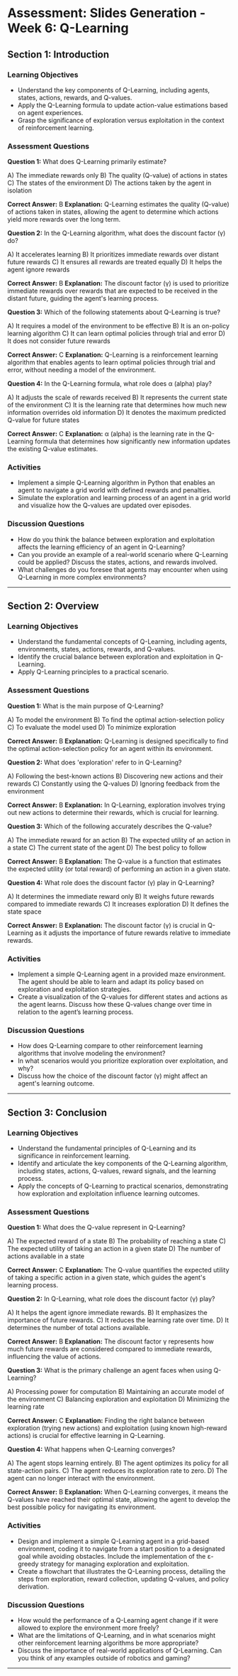 # Assessment: Slides Generation - Week 6: Q-Learning

## Section 1: Introduction

### Learning Objectives
- Understand the key components of Q-Learning, including agents, states, actions, rewards, and Q-values.
- Apply the Q-Learning formula to update action-value estimations based on agent experiences.
- Grasp the significance of exploration versus exploitation in the context of reinforcement learning.

### Assessment Questions

**Question 1:** What does Q-Learning primarily estimate?

  A) The immediate rewards only
  B) The quality (Q-value) of actions in states
  C) The states of the environment
  D) The actions taken by the agent in isolation

**Correct Answer:** B
**Explanation:** Q-Learning estimates the quality (Q-value) of actions taken in states, allowing the agent to determine which actions yield more rewards over the long term.

**Question 2:** In the Q-Learning algorithm, what does the discount factor (γ) do?

  A) It accelerates learning
  B) It prioritizes immediate rewards over distant future rewards
  C) It ensures all rewards are treated equally
  D) It helps the agent ignore rewards

**Correct Answer:** B
**Explanation:** The discount factor (γ) is used to prioritize immediate rewards over rewards that are expected to be received in the distant future, guiding the agent's learning process.

**Question 3:** Which of the following statements about Q-Learning is true?

  A) It requires a model of the environment to be effective
  B) It is an on-policy learning algorithm
  C) It can learn optimal policies through trial and error
  D) It does not consider future rewards

**Correct Answer:** C
**Explanation:** Q-Learning is a reinforcement learning algorithm that enables agents to learn optimal policies through trial and error, without needing a model of the environment.

**Question 4:** In the Q-Learning formula, what role does α (alpha) play?

  A) It adjusts the scale of rewards received
  B) It represents the current state of the environment
  C) It is the learning rate that determines how much new information overrides old information
  D) It denotes the maximum predicted Q-value for future states

**Correct Answer:** C
**Explanation:** α (alpha) is the learning rate in the Q-Learning formula that determines how significantly new information updates the existing Q-value estimates.

### Activities
- Implement a simple Q-Learning algorithm in Python that enables an agent to navigate a grid world with defined rewards and penalties.
- Simulate the exploration and learning process of an agent in a grid world and visualize how the Q-values are updated over episodes.

### Discussion Questions
- How do you think the balance between exploration and exploitation affects the learning efficiency of an agent in Q-Learning?
- Can you provide an example of a real-world scenario where Q-Learning could be applied? Discuss the states, actions, and rewards involved.
- What challenges do you foresee that agents may encounter when using Q-Learning in more complex environments?

---

## Section 2: Overview

### Learning Objectives
- Understand the fundamental concepts of Q-Learning, including agents, environments, states, actions, rewards, and Q-values.
- Identify the crucial balance between exploration and exploitation in Q-Learning.
- Apply Q-Learning principles to a practical scenario.

### Assessment Questions

**Question 1:** What is the main purpose of Q-Learning?

  A) To model the environment
  B) To find the optimal action-selection policy
  C) To evaluate the model used
  D) To minimize exploration

**Correct Answer:** B
**Explanation:** Q-Learning is designed specifically to find the optimal action-selection policy for an agent within its environment.

**Question 2:** What does 'exploration' refer to in Q-Learning?

  A) Following the best-known actions
  B) Discovering new actions and their rewards
  C) Constantly using the Q-values
  D) Ignoring feedback from the environment

**Correct Answer:** B
**Explanation:** In Q-Learning, exploration involves trying out new actions to determine their rewards, which is crucial for learning.

**Question 3:** Which of the following accurately describes the Q-value?

  A) The immediate reward for an action
  B) The expected utility of an action in a state
  C) The current state of the agent
  D) The best policy to follow

**Correct Answer:** B
**Explanation:** The Q-value is a function that estimates the expected utility (or total reward) of performing an action in a given state.

**Question 4:** What role does the discount factor (γ) play in Q-Learning?

  A) It determines the immediate reward only
  B) It weighs future rewards compared to immediate rewards
  C) It increases exploration
  D) It defines the state space

**Correct Answer:** B
**Explanation:** The discount factor (γ) is crucial in Q-Learning as it adjusts the importance of future rewards relative to immediate rewards.

### Activities
- Implement a simple Q-Learning agent in a provided maze environment. The agent should be able to learn and adapt its policy based on exploration and exploitation strategies.
- Create a visualization of the Q-values for different states and actions as the agent learns. Discuss how these Q-values change over time in relation to the agent’s learning process.

### Discussion Questions
- How does Q-Learning compare to other reinforcement learning algorithms that involve modeling the environment?
- In what scenarios would you prioritize exploration over exploitation, and why?
- Discuss how the choice of the discount factor (γ) might affect an agent's learning outcome.

---

## Section 3: Conclusion

### Learning Objectives
- Understand the fundamental principles of Q-Learning and its significance in reinforcement learning.
- Identify and articulate the key components of the Q-Learning algorithm, including states, actions, Q-values, reward signals, and the learning process.
- Apply the concepts of Q-Learning to practical scenarios, demonstrating how exploration and exploitation influence learning outcomes.

### Assessment Questions

**Question 1:** What does the Q-value represent in Q-Learning?

  A) The expected reward of a state
  B) The probability of reaching a state
  C) The expected utility of taking an action in a given state
  D) The number of actions available in a state

**Correct Answer:** C
**Explanation:** The Q-value quantifies the expected utility of taking a specific action in a given state, which guides the agent's learning process.

**Question 2:** In Q-Learning, what role does the discount factor (γ) play?

  A) It helps the agent ignore immediate rewards.
  B) It emphasizes the importance of future rewards.
  C) It reduces the learning rate over time.
  D) It determines the number of total actions available.

**Correct Answer:** B
**Explanation:** The discount factor γ represents how much future rewards are considered compared to immediate rewards, influencing the value of actions.

**Question 3:** What is the primary challenge an agent faces when using Q-Learning?

  A) Processing power for computation
  B) Maintaining an accurate model of the environment
  C) Balancing exploration and exploitation
  D) Minimizing the learning rate

**Correct Answer:** C
**Explanation:** Finding the right balance between exploration (trying new actions) and exploitation (using known high-reward actions) is crucial for effective learning in Q-Learning.

**Question 4:** What happens when Q-Learning converges?

  A) The agent stops learning entirely.
  B) The agent optimizes its policy for all state-action pairs.
  C) The agent reduces its exploration rate to zero.
  D) The agent can no longer interact with the environment.

**Correct Answer:** B
**Explanation:** When Q-Learning converges, it means the Q-values have reached their optimal state, allowing the agent to develop the best possible policy for navigating its environment.

### Activities
- Design and implement a simple Q-Learning agent in a grid-based environment, coding it to navigate from a start position to a designated goal while avoiding obstacles. Include the implementation of the ε-greedy strategy for managing exploration and exploitation.
- Create a flowchart that illustrates the Q-Learning process, detailing the steps from exploration, reward collection, updating Q-values, and policy derivation.

### Discussion Questions
- How would the performance of a Q-Learning agent change if it were allowed to explore the environment more freely?
- What are the limitations of Q-Learning, and in what scenarios might other reinforcement learning algorithms be more appropriate?
- Discuss the importance of real-world applications of Q-Learning. Can you think of any examples outside of robotics and gaming?

---

